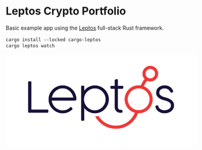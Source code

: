 # Leptos Crypto Portfolio

Basic example app using the [Leptos](https://leptos.dev) full-stack Rust framework.

```
cargo install --locked cargo-leptos
cargo leptos watch
```

<picture>
    <source srcset="https://raw.githubusercontent.com/leptos-rs/leptos/main/docs/logos/Leptos_logo_Solid_White.svg" media="(prefers-color-scheme: dark)">
    <img src="https://raw.githubusercontent.com/leptos-rs/leptos/main/docs/logos/Leptos_logo_RGB.svg" alt="Leptos Logo">
</picture>

